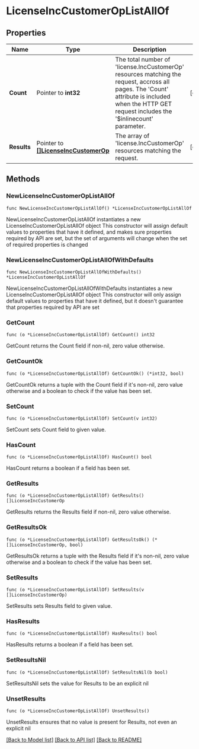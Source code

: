 # LicenseIncCustomerOpListAllOf

## Properties

Name | Type | Description | Notes
------------ | ------------- | ------------- | -------------
**Count** | Pointer to **int32** | The total number of &#39;license.IncCustomerOp&#39; resources matching the request, accross all pages. The &#39;Count&#39; attribute is included when the HTTP GET request includes the &#39;$inlinecount&#39; parameter. | [optional] 
**Results** | Pointer to [**[]LicenseIncCustomerOp**](LicenseIncCustomerOp.md) | The array of &#39;license.IncCustomerOp&#39; resources matching the request. | [optional] 

## Methods

### NewLicenseIncCustomerOpListAllOf

`func NewLicenseIncCustomerOpListAllOf() *LicenseIncCustomerOpListAllOf`

NewLicenseIncCustomerOpListAllOf instantiates a new LicenseIncCustomerOpListAllOf object
This constructor will assign default values to properties that have it defined,
and makes sure properties required by API are set, but the set of arguments
will change when the set of required properties is changed

### NewLicenseIncCustomerOpListAllOfWithDefaults

`func NewLicenseIncCustomerOpListAllOfWithDefaults() *LicenseIncCustomerOpListAllOf`

NewLicenseIncCustomerOpListAllOfWithDefaults instantiates a new LicenseIncCustomerOpListAllOf object
This constructor will only assign default values to properties that have it defined,
but it doesn't guarantee that properties required by API are set

### GetCount

`func (o *LicenseIncCustomerOpListAllOf) GetCount() int32`

GetCount returns the Count field if non-nil, zero value otherwise.

### GetCountOk

`func (o *LicenseIncCustomerOpListAllOf) GetCountOk() (*int32, bool)`

GetCountOk returns a tuple with the Count field if it's non-nil, zero value otherwise
and a boolean to check if the value has been set.

### SetCount

`func (o *LicenseIncCustomerOpListAllOf) SetCount(v int32)`

SetCount sets Count field to given value.

### HasCount

`func (o *LicenseIncCustomerOpListAllOf) HasCount() bool`

HasCount returns a boolean if a field has been set.

### GetResults

`func (o *LicenseIncCustomerOpListAllOf) GetResults() []LicenseIncCustomerOp`

GetResults returns the Results field if non-nil, zero value otherwise.

### GetResultsOk

`func (o *LicenseIncCustomerOpListAllOf) GetResultsOk() (*[]LicenseIncCustomerOp, bool)`

GetResultsOk returns a tuple with the Results field if it's non-nil, zero value otherwise
and a boolean to check if the value has been set.

### SetResults

`func (o *LicenseIncCustomerOpListAllOf) SetResults(v []LicenseIncCustomerOp)`

SetResults sets Results field to given value.

### HasResults

`func (o *LicenseIncCustomerOpListAllOf) HasResults() bool`

HasResults returns a boolean if a field has been set.

### SetResultsNil

`func (o *LicenseIncCustomerOpListAllOf) SetResultsNil(b bool)`

 SetResultsNil sets the value for Results to be an explicit nil

### UnsetResults
`func (o *LicenseIncCustomerOpListAllOf) UnsetResults()`

UnsetResults ensures that no value is present for Results, not even an explicit nil

[[Back to Model list]](../README.md#documentation-for-models) [[Back to API list]](../README.md#documentation-for-api-endpoints) [[Back to README]](../README.md)


